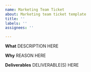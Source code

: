 ```yaml
---
name: Marketing Team Ticket
about: Marketing team ticket template
title: ''
labels: ''
assignees: ''

---
```


**What**
DESCRIPTION HERE

**Why**
REASON HERE

**Deliverables**
DELIVERABLE(S) HERE
